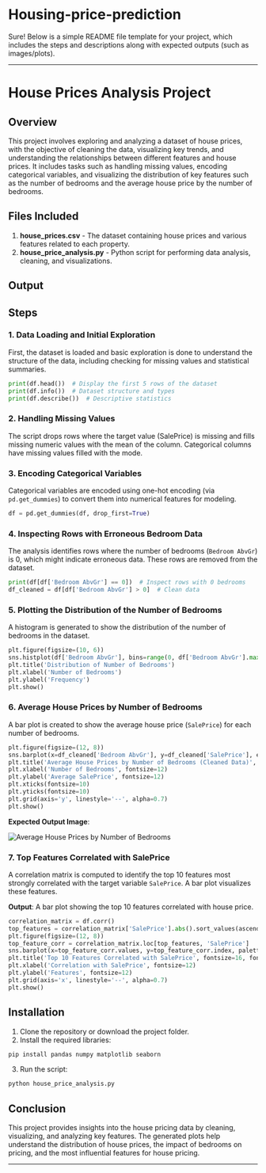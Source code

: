 # Housing-price-prediction

Sure! Below is a simple README file template for your project, which includes the steps and descriptions along with expected outputs (such as images/plots).

---

# House Prices Analysis Project

## Overview

This project involves exploring and analyzing a dataset of house prices, with the objective of cleaning the data, visualizing key trends, and understanding the relationships between different features and house prices. It includes tasks such as handling missing values, encoding categorical variables, and visualizing the distribution of key features such as the number of bedrooms and the average house price by the number of bedrooms.

## Files Included

1. **house_prices.csv** - The dataset containing house prices and various features related to each property.
2. **house_price_analysis.py** - Python script for performing data analysis, cleaning, and visualizations.

## Output

## Steps 

### 1. Data Loading and Initial Exploration

First, the dataset is loaded and basic exploration is done to understand the structure of the data, including checking for missing values and statistical summaries.


```python
print(df.head())  # Display the first 5 rows of the dataset
print(df.info())  # Dataset structure and types
print(df.describe())  # Descriptive statistics
```

### 2. Handling Missing Values

The script drops rows where the target value (SalePrice) is missing and fills missing numeric values with the mean of the column. Categorical columns have missing values filled with the mode.

### 3. Encoding Categorical Variables

Categorical variables are encoded using one-hot encoding (via `pd.get_dummies`) to convert them into numerical features for modeling.

```python
df = pd.get_dummies(df, drop_first=True)
```

### 4. Inspecting Rows with Erroneous Bedroom Data

The analysis identifies rows where the number of bedrooms (`Bedroom AbvGr`) is 0, which might indicate erroneous data. These rows are removed from the dataset.


```python
print(df[df['Bedroom AbvGr'] == 0])  # Inspect rows with 0 bedrooms
df_cleaned = df[df['Bedroom AbvGr'] > 0]  # Clean data
```

### 5. Plotting the Distribution of the Number of Bedrooms

A histogram is generated to show the distribution of the number of bedrooms in the dataset.

```python
plt.figure(figsize=(10, 6))
sns.histplot(df['Bedroom AbvGr'], bins=range(0, df['Bedroom AbvGr'].max() + 1), kde=False)
plt.title('Distribution of Number of Bedrooms')
plt.xlabel('Number of Bedrooms')
plt.ylabel('Frequency')
plt.show()
```

### 6. Average House Prices by Number of Bedrooms

A bar plot is created to show the average house price (`SalePrice`) for each number of bedrooms.


```python
plt.figure(figsize=(12, 8))
sns.barplot(x=df_cleaned['Bedroom AbvGr'], y=df_cleaned['SalePrice'], estimator=np.mean, palette='viridis')
plt.title('Average House Prices by Number of Bedrooms (Cleaned Data)', fontsize=16, fontweight='bold')
plt.xlabel('Number of Bedrooms', fontsize=12)
plt.ylabel('Average SalePrice', fontsize=12)
plt.xticks(fontsize=10)
plt.yticks(fontsize=10)
plt.grid(axis='y', linestyle='--', alpha=0.7)
plt.show()
```

**Expected Output Image**:

![Average House Prices by Number of Bedrooms](output_images/average_house_price_by_bedrooms.png)

### 7. Top Features Correlated with SalePrice

A correlation matrix is computed to identify the top 10 features most strongly correlated with the target variable `SalePrice`. A bar plot visualizes these features.

**Output**: A bar plot showing the top 10 features correlated with house price.

```python
correlation_matrix = df.corr()
top_features = correlation_matrix['SalePrice'].abs().sort_values(ascending=False).index[1:11]
plt.figure(figsize=(12, 8))
top_feature_corr = correlation_matrix.loc[top_features, 'SalePrice']
sns.barplot(x=top_feature_corr.values, y=top_feature_corr.index, palette='viridis')
plt.title('Top 10 Features Correlated with SalePrice', fontsize=16, fontweight='bold')
plt.xlabel('Correlation with SalePrice', fontsize=12)
plt.ylabel('Features', fontsize=12)
plt.grid(axis='x', linestyle='--', alpha=0.7)
plt.show()
```

## Installation

1. Clone the repository or download the project folder.
2. Install the required libraries:

```bash
pip install pandas numpy matplotlib seaborn
```

3. Run the script:

```bash
python house_price_analysis.py
```

## Conclusion

This project provides insights into the house pricing data by cleaning, visualizing, and analyzing key features. The generated plots help understand the distribution of house prices, the impact of bedrooms on pricing, and the most influential features for house pricing.

--- 


